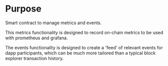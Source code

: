 # Purpose
Smart contract to manage metrics and events. 

This metrics functionality is designed to record on-chain metrics to be used with prometheus and grafana.

The events functionality is designed to create a 'feed' of relevant events for dapp participants, which can be much more tailored than a typical block explorer transaction history.
